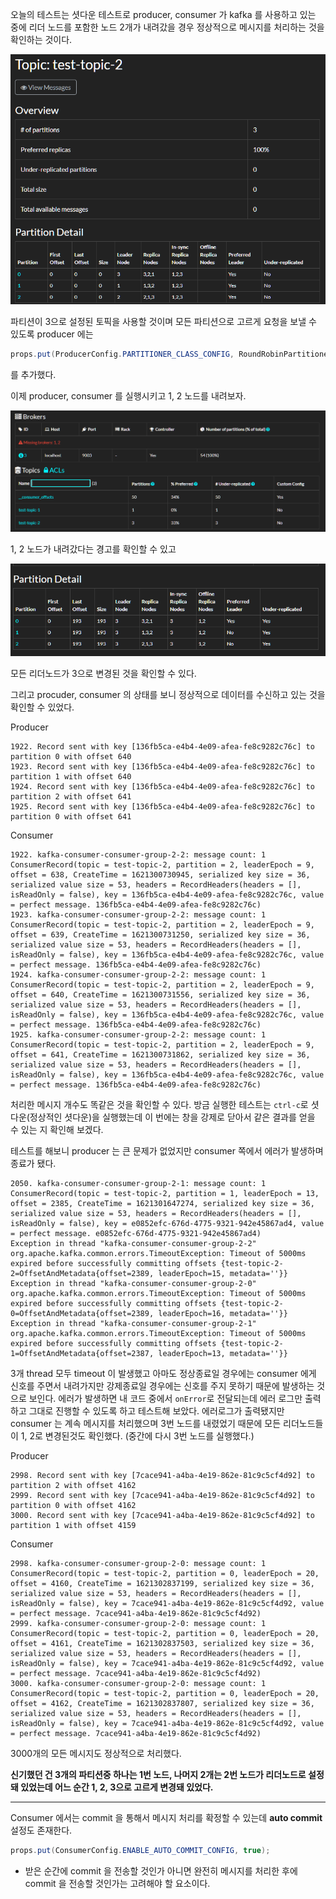 오늘의 테스트는 셧다운 테스트로 producer, consumer 가 kafka 를 사용하고 있는 중에 리더 노드를 포함한 노드 2개가 내려갔을 경우 정상적으로 메시지를 처리하는 것을 확인하는 것이다.

![shutdown1](/contents/dev/2021/05/18/image/shutdown1.png)

파티션이 3으로 설정된 토픽을 사용할 것이며 모든 파티션으로 고르게 요청을 보낼 수 있도록 producer 에는 

```java 
props.put(ProducerConfig.PARTITIONER_CLASS_CONFIG, RoundRobinPartitioner.class.getName());
```

를 추가했다.

이제 producer, consumer 를 실행시키고 1, 2 노드를 내려보자.

![shutdown2](/contents/dev/2021/05/18/image/shutdown2.png)

1, 2 노드가 내려갔다는 경고를 확인할 수 있고

![shutdown3](/contents/dev/2021/05/18/image/shutdown3.png)

모든 리더노드가 3으로 변경된 것을 확인할 수 있다.

그리고 procuder, consumer 의 상태를 보니 정상적으로 데이터를 수신하고 있는 것을 확인할 수 있었다.

Producer

```
1922. Record sent with key [136fb5ca-e4b4-4e09-afea-fe8c9282c76c] to partition 0 with offset 640
1923. Record sent with key [136fb5ca-e4b4-4e09-afea-fe8c9282c76c] to partition 1 with offset 640
1924. Record sent with key [136fb5ca-e4b4-4e09-afea-fe8c9282c76c] to partition 2 with offset 641
1925. Record sent with key [136fb5ca-e4b4-4e09-afea-fe8c9282c76c] to partition 0 with offset 641
```

Consumer

```
1922. kafka-consumer-consumer-group-2-2: message count: 1
ConsumerRecord(topic = test-topic-2, partition = 2, leaderEpoch = 9, offset = 638, CreateTime = 1621300730945, serialized key size = 36, serialized value size = 53, headers = RecordHeaders(headers = [], isReadOnly = false), key = 136fb5ca-e4b4-4e09-afea-fe8c9282c76c, value = perfect message. 136fb5ca-e4b4-4e09-afea-fe8c9282c76c)
1923. kafka-consumer-consumer-group-2-2: message count: 1
ConsumerRecord(topic = test-topic-2, partition = 2, leaderEpoch = 9, offset = 639, CreateTime = 1621300731250, serialized key size = 36, serialized value size = 53, headers = RecordHeaders(headers = [], isReadOnly = false), key = 136fb5ca-e4b4-4e09-afea-fe8c9282c76c, value = perfect message. 136fb5ca-e4b4-4e09-afea-fe8c9282c76c)
1924. kafka-consumer-consumer-group-2-2: message count: 1
ConsumerRecord(topic = test-topic-2, partition = 2, leaderEpoch = 9, offset = 640, CreateTime = 1621300731556, serialized key size = 36, serialized value size = 53, headers = RecordHeaders(headers = [], isReadOnly = false), key = 136fb5ca-e4b4-4e09-afea-fe8c9282c76c, value = perfect message. 136fb5ca-e4b4-4e09-afea-fe8c9282c76c)
1925. kafka-consumer-consumer-group-2-2: message count: 1
ConsumerRecord(topic = test-topic-2, partition = 2, leaderEpoch = 9, offset = 641, CreateTime = 1621300731862, serialized key size = 36, serialized value size = 53, headers = RecordHeaders(headers = [], isReadOnly = false), key = 136fb5ca-e4b4-4e09-afea-fe8c9282c76c, value = perfect message. 136fb5ca-e4b4-4e09-afea-fe8c9282c76c)
```

처리한 메시지 개수도 똑같은 것을 확인할 수 있다.
방금 실행한 테스트는 `ctrl-c`로 셧다운(정상적인 셧다운)을 실행했는데 이 번에는 창을 강제로 닫아서 같은 결과를 얻을 수 있는 지 확인해 보겠다.

테스트를 해보니 producer 는 큰 문제가 없었지만 consumer 쪽에서 에러가 발생하며 종료가 됐다.
```
2050. kafka-consumer-consumer-group-2-1: message count: 1
ConsumerRecord(topic = test-topic-2, partition = 1, leaderEpoch = 13, offset = 2385, CreateTime = 1621301647274, serialized key size = 36, serialized value size = 53, headers = RecordHeaders(headers = [], isReadOnly = false), key = e0852efc-676d-4775-9321-942e45867ad4, value = perfect message. e0852efc-676d-4775-9321-942e45867ad4)
Exception in thread "kafka-consumer-consumer-group-2-2" org.apache.kafka.common.errors.TimeoutException: Timeout of 5000ms expired before successfully committing offsets {test-topic-2-2=OffsetAndMetadata{offset=2389, leaderEpoch=15, metadata=''}}
Exception in thread "kafka-consumer-consumer-group-2-0" org.apache.kafka.common.errors.TimeoutException: Timeout of 5000ms expired before successfully committing offsets {test-topic-2-0=OffsetAndMetadata{offset=2389, leaderEpoch=16, metadata=''}}
Exception in thread "kafka-consumer-consumer-group-2-1" org.apache.kafka.common.errors.TimeoutException: Timeout of 5000ms expired before successfully committing offsets {test-topic-2-1=OffsetAndMetadata{offset=2387, leaderEpoch=13, metadata=''}}
```
3개 thread 모두 timeout 이 발생했고 아마도 정상종료일 경우에는 consumer 에게 신호를 주면서 내려가지만 강제종료일 경우에는 신호를 주지 못하기 때문에 발생하는 것으로 보인다.
에러가 발생하면 내 코드 중에서 `onError`로 전달되는데 에러 로그만 출력하고 그대로 진행할 수 있도록 하고 테스트해 보았다.
에러로그가 출력됐지만 consumer 는 계속 메시지를 처리했으며 3번 노드를 내렸었기 때문에 모든 리더노드들이 1, 2로 변경된것도 확인했다. (중간에 다시 3번 노드를 실행했다.)

Producer

```
2998. Record sent with key [7cace941-a4ba-4e19-862e-81c9c5cf4d92] to partition 2 with offset 4162
2999. Record sent with key [7cace941-a4ba-4e19-862e-81c9c5cf4d92] to partition 0 with offset 4162
3000. Record sent with key [7cace941-a4ba-4e19-862e-81c9c5cf4d92] to partition 1 with offset 4159
```

Consumer

```
2998. kafka-consumer-consumer-group-2-0: message count: 1
ConsumerRecord(topic = test-topic-2, partition = 0, leaderEpoch = 20, offset = 4160, CreateTime = 1621302837199, serialized key size = 36, serialized value size = 53, headers = RecordHeaders(headers = [], isReadOnly = false), key = 7cace941-a4ba-4e19-862e-81c9c5cf4d92, value = perfect message. 7cace941-a4ba-4e19-862e-81c9c5cf4d92)
2999. kafka-consumer-consumer-group-2-0: message count: 1
ConsumerRecord(topic = test-topic-2, partition = 0, leaderEpoch = 20, offset = 4161, CreateTime = 1621302837503, serialized key size = 36, serialized value size = 53, headers = RecordHeaders(headers = [], isReadOnly = false), key = 7cace941-a4ba-4e19-862e-81c9c5cf4d92, value = perfect message. 7cace941-a4ba-4e19-862e-81c9c5cf4d92)
3000. kafka-consumer-consumer-group-2-0: message count: 1
ConsumerRecord(topic = test-topic-2, partition = 0, leaderEpoch = 20, offset = 4162, CreateTime = 1621302837807, serialized key size = 36, serialized value size = 53, headers = RecordHeaders(headers = [], isReadOnly = false), key = 7cace941-a4ba-4e19-862e-81c9c5cf4d92, value = perfect message. 7cace941-a4ba-4e19-862e-81c9c5cf4d92)
```

3000개의 모든 메시지도 정상적으로 처리했다.

**신기했던 건 3개의 파티션중 하나는 1번 노드, 나머지 2개는 2번 노드가 리더노드로 설정돼 있었는데 어느 순간 1, 2, 3으로 고르게 변경돼 있었다.**

---

Consumer 에서는 commit 을 통해서 메시지 처리를 확정할 수 있는데 **auto commit** 설정도 존재한다.

```java
props.put(ConsumerConfig.ENABLE_AUTO_COMMIT_CONFIG, true);
```

- 받은 순간에 commit 을 전송할 것인가 아니면 완전히 메시지를 처리한 후에 commit 을 전송할 것인가는 고려해야 할 요소이다.
